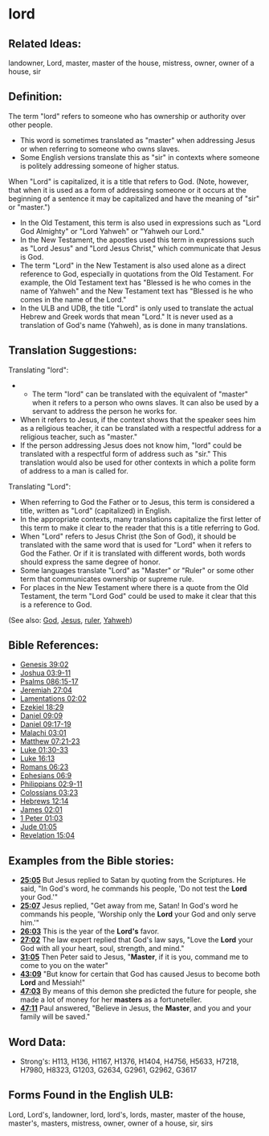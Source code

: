 # lord

## Related Ideas:

landowner, Lord, master, master of the house, mistress, owner, owner of a house, sir

## Definition:

The term "lord" refers to someone who has ownership or authority over other people.

* This word is sometimes translated as "master" when addressing Jesus or when referring to someone who owns slaves.
* Some English versions translate this as "sir" in contexts where someone is politely addressing someone of higher status.

When "Lord" is capitalized, it is a title that refers to God. (Note, however, that when it is used as a form of addressing someone or it occurs at the beginning of a sentence it may be capitalized and have the meaning of "sir" or "master.")

* In the Old Testament, this term is also used in expressions such as "Lord God Almighty" or "Lord Yahweh" or "Yahweh our Lord."
* In the New Testament, the apostles used this term in expressions such as "Lord Jesus" and "Lord Jesus Christ," which communicate that Jesus is God.
* The term "Lord" in the New Testament is also used alone as a direct reference to God, especially in quotations from the Old Testament. For example, the Old Testament text has "Blessed is he who comes in the name of Yahweh" and the New Testament text has "Blessed is he who comes in the name of the Lord."
* In the ULB and UDB, the title "Lord" is only used to translate the actual Hebrew and Greek words that mean "Lord." It is never used as a translation of God's name (Yahweh), as is done in many translations.

## Translation Suggestions:

Translating "lord":
* * The term "lord" can be translated with the equivalent of "master" when it refers to a person who owns slaves. It can also be used by a servant to address the person he works for.
* When it refers to Jesus, if the context shows that the speaker sees him as a religious teacher, it can be translated with a respectful address for a religious teacher, such as "master."
* If the person addressing Jesus does not know him, "lord" could be translated with a respectful form of address such as "sir." This translation would also be used for other contexts in which a polite form of address to a man is called for.

Translating "Lord":
* When referring to God the Father or to Jesus, this term is considered a title, written as "Lord" (capitalized) in English.
* In the appropriate contexts, many translations capitalize the first letter of this term to make it clear to the reader that this is a title referring to God.
* When "Lord" refers to Jesus Christ (the Son of God), it should be translated with the same word that is used for "Lord" when it refers to God the Father. Or if it is translated with different words, both words should express the same degree of honor.
* Some languages translate "Lord" as "Master" or "Ruler" or some other term that communicates ownership or supreme rule.
* For places in the New Testament where there is a quote from the Old Testament, the term "Lord God" could be used to make it clear that this is a reference to God.


(See also: [God](../kt/god.md), [Jesus](../kt/jesus.md), [ruler](../other/ruler.md), [Yahweh](../kt/yahweh.md))

## Bible References:

* [Genesis 39:02](rc://en/tn/help/gen/39/02)
* [Joshua 03:9-11](rc://en/tn/help/jos/03/09)
* [Psalms 086:15-17](rc://en/tn/help/psa/086/015)
* [Jeremiah 27:04](rc://en/tn/help/jer/27/04)
* [Lamentations 02:02](rc://en/tn/help/lam/02/02)
* [Ezekiel 18:29](rc://en/tn/help/ezk/18/29)
* [Daniel 09:09](rc://en/tn/help/dan/09/09)
* [Daniel 09:17-19](rc://en/tn/help/dan/09/17)
* [Malachi 03:01](rc://en/tn/help/mal/03/01)
* [Matthew 07:21-23](rc://en/tn/help/mat/07/21)
* [Luke 01:30-33](rc://en/tn/help/luk/01/30)
* [Luke 16:13](rc://en/tn/help/luk/16/13)
* [Romans 06:23](rc://en/tn/help/rom/06/23)
* [Ephesians 06:9](rc://en/tn/help/eph/06/9)
* [Philippians 02:9-11](rc://en/tn/help/php/02/09)
* [Colossians 03:23](rc://en/tn/help/col/03/23)
* [Hebrews 12:14](rc://en/tn/help/heb/12/14)
* [James 02:01](rc://en/tn/help/jas/02/01)
* [1 Peter 01:03](rc://en/tn/help/1pe/01/03)
* [Jude 01:05](rc://en/tn/help/jud/01/05)
* [Revelation 15:04](rc://en/tn/help/rev/15/04)

## Examples from the Bible stories:

* __[25:05](rc://en/tn/help/obs/25/05)__ But Jesus replied to Satan by quoting from the Scriptures. He said, "In God's word, he commands his people, 'Do not test the __Lord__ your God.'"
* __[25:07](rc://en/tn/help/obs/25/07)__ Jesus replied, "Get away from me, Satan! In God's word he commands his people, 'Worship only the __Lord__ your God and only serve him.'"
* __[26:03](rc://en/tn/help/obs/26/03)__ This is the year of the __Lord's__ favor.
* __[27:02](rc://en/tn/help/obs/27/02)__ The law expert replied that God's law says, "Love the __Lord__ your God with all your heart, soul, strength, and mind."
* __[31:05](rc://en/tn/help/obs/31/05)__ Then Peter said to Jesus, "__Master__, if it is you, command me to come to you on the water"
* __[43:09](rc://en/tn/help/obs/43/09)__ "But know for certain that God has caused Jesus to become both __Lord__ and Messiah!"
* __[47:03](rc://en/tn/help/obs/47/03)__ By means of this demon she predicted the future for people, she made a lot of money for her __masters__ as a fortuneteller.
* __[47:11](rc://en/tn/help/obs/47/11)__ Paul answered, "Believe in Jesus, the __Master__, and you and your family will be saved."

## Word Data:

* Strong's: H113, H136, H1167, H1376, H1404, H4756, H5633, H7218, H7980, H8323, G1203, G2634, G2961, G2962, G3617

## Forms Found in the English ULB:

Lord, Lord's, landowner, lord, lord's, lords, master, master of the house, master's, masters, mistress, owner, owner of a house, sir, sirs


